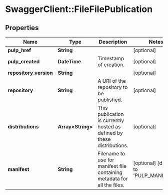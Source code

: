 # SwaggerClient::FileFilePublication

## Properties
Name | Type | Description | Notes
------------ | ------------- | ------------- | -------------
**pulp_href** | **String** |  | [optional] 
**pulp_created** | **DateTime** | Timestamp of creation. | [optional] 
**repository_version** | **String** |  | [optional] 
**repository** | **String** | A URI of the repository to be published. | [optional] 
**distributions** | **Array&lt;String&gt;** | This publication is currently hosted as defined by these distributions. | [optional] 
**manifest** | **String** | Filename to use for manifest file containing metadata for all the files. | [optional] [default to &#39;PULP_MANIFEST&#39;]


